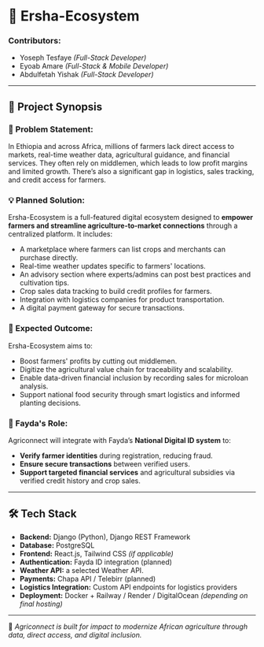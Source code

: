 # 🌾 Ersha-Ecosystem

### Contributors:
- Yoseph Tesfaye *(Full-Stack Developer)*
- Eyoab Amare *(Full-Stack & Mobile Developer)*
- Abdulfetah Yishak *(Full-Stack Developer)*

---

## 📌 Project Synopsis

### 🧠 Problem Statement:
In Ethiopia and across Africa, millions of  farmers lack direct access to markets, real-time weather data, agricultural guidance, and financial services. They often rely on middlemen, which leads to low profit margins and limited growth. There’s also a significant gap in logistics, sales tracking, and credit access for farmers.

### 💡 Planned Solution:
Ersha-Ecosystem is a full-featured digital ecosystem designed to **empower farmers and streamline agriculture-to-market connections** through a centralized platform. It includes:

- A marketplace where farmers can list crops and merchants can purchase directly.
- Real-time weather updates specific to farmers' locations.
- An advisory section where experts/admins can post best practices and cultivation tips.
- Crop sales data tracking to build credit profiles for farmers.
- Integration with logistics companies for product transportation.
- A digital payment gateway for secure transactions.

### 🎯 Expected Outcome:
Ersha-Ecosystem aims to:
- Boost farmers' profits by cutting out middlemen.
- Digitize the agricultural value chain for traceability and scalability.
- Enable data-driven financial inclusion by recording sales for microloan analysis.
- Support national food security through smart logistics and informed planting decisions.

### 🧩 Fayda's Role:
Agriconnect will integrate with Fayda’s **National Digital ID system** to:
- **Verify farmer identities** during registration, reducing fraud.
- **Ensure secure transactions** between verified users.
- **Support targeted financial services** and agricultural subsidies via verified credit history and crop sales.

---

## 🛠️ Tech Stack

- **Backend:** Django (Python), Django REST Framework
- **Database:** PostgreSQL
- **Frontend:** React.js, Tailwind CSS *(if applicable)*
- **Authentication:** Fayda ID integration (planned)
- **Weather API:** a selected Weather API.
- **Payments:** Chapa API / Telebirr (planned)
- **Logistics Integration:** Custom API endpoints for logistics providers
- **Deployment:** Docker + Railway / Render / DigitalOcean *(depending on final hosting)*

---

🏁 *Agriconnect is built for impact  to modernize African agriculture through data, direct access, and digital inclusion.*  
